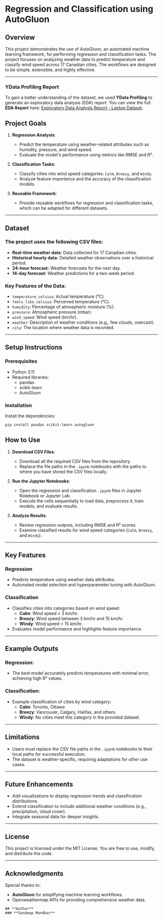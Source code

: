 # **Regression and Classification using AutoGluon**

## **Overview**
This project demonstrates the use of AutoGluon, an automated machine learning framework, for performing regression and classification tasks. The project focuses on analyzing weather data to predict temperature and classify wind speed across 17 Canadian cities. The workflows are designed to be simple, extensible, and highly effective.

---

### YData Profiling Report
To gain a better understanding of the dataset, we used **YData Profiling** to generate an exploratory data analysis (EDA) report. You can view the full **EDA Report** here: [Exploratory Data Analysis Report - Laptop Dataset](https://sandeepmondkar14.github.io/pages/combined_weather_report.html).

## **Project Goals**
1. **Regression Analysis**:
   - Predict the temperature using weather-related attributes such as humidity, pressure, and wind speed.
   - Evaluate the model's performance using metrics like RMSE and R².

2. **Classification Tasks**:
   - Classify cities into wind speed categories: `Calm`, `Breezy`, and `Windy`.
   - Analyze feature importance and the accuracy of the classification models.

3. **Reusable Framework**:
   - Provide reusable workflows for regression and classification tasks, which can be adapted for different datasets.

---

## **Dataset**
### The project uses the following CSV files:
- **Real-time weather data:** Data collected for 17 Canadian cities.
- **Historical hourly data:** Detailed weather observations over a historical period.
- **24-hour forecast:** Weather forecasts for the next day.
- **14-day forecast:** Weather predictions for a two-week period.

### Key Features of the Data:
- `temperature_celsius`: Actual temperature (°C).
- `feels_like_celsius`: Perceived temperature (°C).
- `humidity`: Percentage of atmospheric moisture (%).
- `pressure`: Atmospheric pressure (mbar).
- `wind_speed`: Wind speed (km/hr).
- `weather`: Description of weather conditions (e.g., few clouds, overcast).
- `city`: The location where weather data is recorded.

---

## **Setup Instructions**
### Prerequisites
- Python 3.11
- Required libraries:
  - pandas
  - scikit-learn
  - AutoGluon

### Installation
Install the dependencies:
   ```bash
   pip install pandas scikit-learn autogluon
   ```

## **How to Use**
1. **Download CSV Files**:
   - Download all the required CSV files from the repository.
   - Replace the file paths in the `.ipynb` notebooks with the paths to where you have stored the CSV files locally.

2. **Run the Jupyter Notebooks**:
   - Open the regression and classification `.ipynb` files in Jupyter Notebook or Jupyter Lab.
   - Execute the cells sequentially to load data, preprocess it, train models, and evaluate results.

3. **Analyze Results**:
   - Review regression outputs, including RMSE and R² scores.
   - Examine classified results for wind speed categories (`Calm`, `Breezy`, and `Windy`).

---

## **Key Features**
### **Regression**
- Predicts temperature using weather data attributes.
- Automated model selection and hyperparameter tuning with AutoGluon.

### **Classification**
- Classifies cities into categories based on wind speed:
  - **Calm**: Wind speed < 3 km/hr.
  - **Breezy**: Wind speed between 3 km/hr and 15 km/hr.
  - **Windy**: Wind speed > 15 km/hr.
- Evaluates model performance and highlights feature importance.

---

## **Example Outputs**
### Regression:
- The best model accurately predicts temperatures with minimal error, achieving high R² values.

### Classification:
- Example classification of cities by wind category:
  - **Calm**: Toronto, Ottawa
  - **Breezy**: Vancouver, Calgary, Halifax, and others
  - **Windy**: No cities meet this category in the provided dataset.

---

## **Limitations**
- Users must replace the CSV file paths in the `.ipynb` notebooks to their local paths for successful execution.
- The dataset is weather-specific, requiring adaptations for other use cases.

---

## **Future Enhancements**
- Add visualizations to display regression trends and classification distributions.
- Extend classification to include additional weather conditions (e.g., precipitation, cloud cover).
- Integrate seasonal data for deeper insights.

---

## **License**
This project is licensed under the MIT License. You are free to use, modify, and distribute the code.

---

## **Acknowledgments**
Special thanks to:
- **AutoGluon** for simplifying machine learning workflows.
- Openweathermap APIs for providing comprehensive weather data.

```
## **Author**
### **Sandeep Mondkar**
